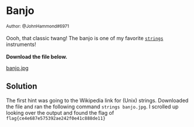 # Banjo

<small>Author: @JohnHammond#6971</small><br><br>Oooh, that classic twang! The banjo is one of my favorite  <a href="https://en.wikipedia.org/wiki/Strings_(Unix)"><code>strings</code></a> instruments! <br><br> <b> Download the file below.</b>

[banjo.jpg](../files/banjo.jpg)

## Solution 

The first hint was going to the Wikipedia link for (Unix) strings. Downloaded the file and ran the following command `strings banjo.jpg`.
I scrolled up looking over the output and found the flag of `flag{ce4e687e575392ae242f0e41c888de11}`

